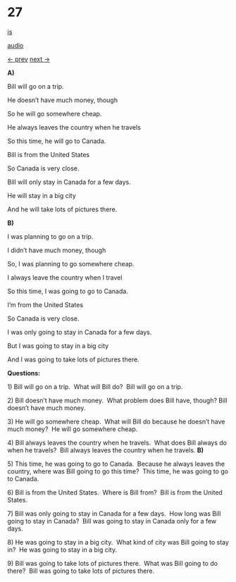 # 27

[is](../is/story_27.md)

[audio](../audio/story_27.mp3)

[← prev](../en/story_26.md)
[next →](../en/story_28.md)

**A)**

Bill will go on a trip.

He doesn’t have much money, though

So he will go somewhere cheap.

He always leaves the country when he travels

So this time, he will go to Canada.

Bill is from the United States

So Canada is very close.

Bill will only stay in Canada for a few days.

He will stay in a big city

And he will take lots of pictures there.

**B)**

I was planning to go on a trip.

I didn’t have much money, though

So, I was planning to go somewhere cheap.

I always leave the country when I travel

So this time, I was going to go to Canada.

I’m from the United States

So Canada is very close.

I was only going to stay in Canada for a few days.

But I was going to stay in a big city

And I was going to take lots of pictures there.

**Questions:**

1\) Bill will go on a trip.  What will Bill do?  Bill will go on a trip.

2\) Bill doesn’t have much money.  What problem does Bill have, though?
Bill doesn’t have much money.

3\) He will go somewhere cheap.  What will Bill do because he doesn’t
have much money?  He will go somewhere cheap.

4\) Bill always leaves the country when he travels.  What does Bill
always do when he travels?  Bill always leaves the country when he
travels.
**B)**

5\) This time, he was going to go to Canada.  Because he always leaves
the country, where was Bill going to go this time?  This time, he was
going to go to Canada.

6\) Bill is from the United States.  Where is Bill from?  Bill is from
the United States.

7\) Bill was only going to stay in Canada for a few days.  How long was
Bill going to stay in Canada?  Bill was going to stay in Canada only for
a few days.

8\) He was going to stay in a big city.  What kind of city was Bill
going to stay in?  He was going to stay in a big city.

9\) Bill was going to take lots of pictures there.  What was Bill going
to do there?  Bill was going to take lots of pictures there.

